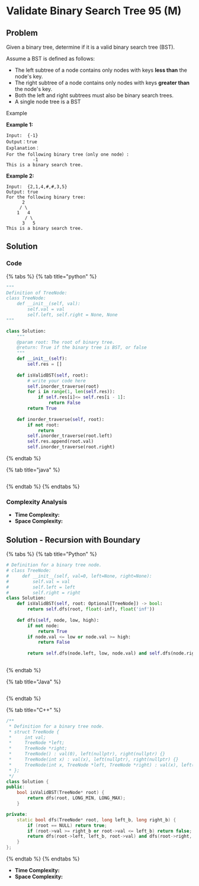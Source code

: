 # Validate Binary Search Tree 95 (M)

## Problem



Given a binary tree, determine if it is a valid binary search tree (BST).

Assume a BST is defined as follows:

* The left subtree of a node contains only nodes with keys **less than** the node's key.
* The right subtree of a node contains only nodes with keys **greater than** the node's key.
* Both the left and right subtrees must also be binary search trees.
* A single node tree is a BST

Example

**Example 1:**

```
Input:  {-1}
Output：true
Explanation：
For the following binary tree（only one node）:
	      -1
This is a binary search tree.
```

**Example 2:**

```
Input:  {2,1,4,#,#,3,5}
Output: true
For the following binary tree:
	  2
	 / \
	1   4
	   / \
	  3   5
This is a binary search tree.
```

## Solution

### Code

{% tabs %}
{% tab title="python" %}
```python
"""
Definition of TreeNode:
class TreeNode:
    def __init__(self, val):
        self.val = val
        self.left, self.right = None, None
"""

class Solution:
    """
    @param root: The root of binary tree.
    @return: True if the binary tree is BST, or false
    """
    def __init__(self):
        self.res = []
    
    def isValidBST(self, root):
        # write your code here
        self.inorder_traverse(root)
        for i in range(1, len(self.res)):
            if self.res[i]<= self.res[i - 1]:
                return False
        return True
    
    def inorder_traverse(self, root):
        if not root:
            return 
        self.inorder_traverse(root.left)
        self.res.append(root.val)
        self.inorder_traverse(root.right)
```
{% endtab %}

{% tab title="java" %}
```
```
{% endtab %}
{% endtabs %}

### Complexity Analysis

* **Time Complexity:**
* **Space Complexity:**



## Solution - Recursion with Boundary

{% tabs %}
{% tab title="Python" %}
```python
# Definition for a binary tree node.
# class TreeNode:
#     def __init__(self, val=0, left=None, right=None):
#         self.val = val
#         self.left = left
#         self.right = right
class Solution:
    def isValidBST(self, root: Optional[TreeNode]) -> bool:
        return self.dfs(root, float(-inf), float('inf'))
        
    def dfs(self, node, low, high):
        if not node:
            return True
        if node.val <= low or node.val >= high:
            return False
        
        return self.dfs(node.left, low, node.val) and self.dfs(node.right, node.val, high)
    
```
{% endtab %}

{% tab title="Java" %}
```java
```
{% endtab %}

{% tab title="C++" %}
```cpp
/**
 * Definition for a binary tree node.
 * struct TreeNode {
 *     int val;
 *     TreeNode *left;
 *     TreeNode *right;
 *     TreeNode() : val(0), left(nullptr), right(nullptr) {}
 *     TreeNode(int x) : val(x), left(nullptr), right(nullptr) {}
 *     TreeNode(int x, TreeNode *left, TreeNode *right) : val(x), left(left), right(right) {}
 * };
 */
class Solution {
public:
    bool isValidBST(TreeNode* root) {
        return dfs(root, LONG_MIN, LONG_MAX);
    }

private:
    static bool dfs(TreeNode* root, long left_b, long right_b) {
        if (root == NULL) return true;
        if (root->val >= right_b or root->val <= left_b) return false;
        return dfs(root->left, left_b, root->val) and dfs(root->right, root->val, right_b);
    }
};
```
{% endtab %}
{% endtabs %}

* **Time Complexity:**
* **Space Complexity:**
